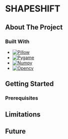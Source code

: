 # SHAPESHIFT

<!-- ABOUT THE PROJECT -->
## About The Project 

### Built With 

* [![Pillow][pillow-icon]][pillow-url]
* [![Pygame][pygame-icon]][pygame-url]
* [![Numpy][numpy-icon]][numpy-url]
* [![Opencv][cv-icon]][cv-url]

<!-- GETTING STARTED -->
## Getting Started 

### Prerequisites

<!-- LIMITATIONS -->
## Limitations 
 
<!-- FUTURE -->
## Future 

[pillow-url]: https://pillow.readthedocs.io/en/stable/
[pillow-icon]: https://img.shields.io/badge/Pillow-pink
[pygame-url]: https://www.pygame.org/wiki/about
[pygame-icon]: https://img.shields.io/badge/Pygame-green?link=https%3A%2F%2Fwww.pygame.org%2Fwiki%2Fabout
[numpy-url]: https://numpy.org/
[numpy-icon]: https://img.shields.io/badge/Numpy-777BB4?style=for-the-badge&logo=numpy&logoColor=white
[cv-url]: https://docs.opencv.org/3.4/d6/d00/tutorial_py_root.html
[cv-icon]: https://img.shields.io/badge/opencv-%23white.svg?style=for-the-badge&logo=opencv&logoColor=white